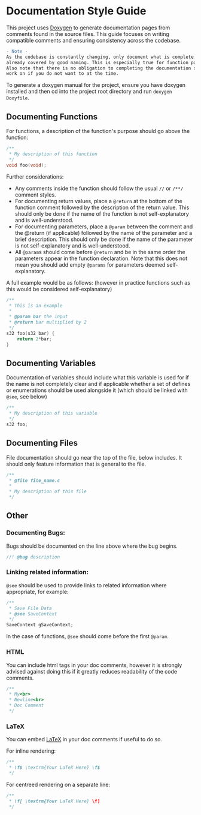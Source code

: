 
# Documentation Style Guide

This project uses [Doxygen](https://www.doxygen.nl/index.html) to generate documentation pages from comments found in the source files. This guide focuses on writing compatible comments and ensuring consistency across the codebase.
```diff
- Note -
As the codebase is constantly changing, only document what is complete, well-understood and not
already covered by good naming. This is especially true for function parameters and return values.
Also note that there is no obligation to completing the documentation steps for functions you
work on if you do not want to at the time.
```
To generate a doxygen manual for the project, ensure you have doxygen installed and then cd into the project root directory and run `doxygen Doxyfile`.

## Documenting Functions
For functions, a description of the function's purpose should go above the function:
```c
/**
 * My description of this function
 */
void foo(void);
```
Further considerations:
- Any comments inside the function should follow the usual `//` or `/**/` comment styles.
- For documenting return values, place a `@return` at the bottom of the function comment followed by the description of the return value. This should only be done if the name of the function is not self-explanatory and is well-understood.
- For documenting parameters, place a `@param` between the comment and the @return (if applicable) followed by the name of the parameter and a brief description. This should only be done if the name of the parameter is not self-explanatory and is well-understood.
- All `@param`s should come before `@return` and be in the same order the parameters appear in the function declaration. Note that this does not mean you should add empty `@params` for parameters deemed self-explanatory.

A full example would be as follows: (however in practice functions such as this would be considered self-explanatory)
```c
/**
 * This is an example
 *
 * @param bar the input
 * @return bar multiplied by 2
 */
s32 foo(s32 bar) {
    return 2*bar;
}
```

## Documenting Variables
Documentation of variables should include what this variable is used for if the name is not completely clear and if applicable whether a set of defines or enumerations should be used alongside it (which should be linked with `@see`, see below)
```c
/**
 * My description of this variable
 */
s32 foo;
```

## Documenting Files
File documentation should go near the top of the file, below includes. It should only feature information that is general to the file.
```c
/**
 * @file file_name.c
 *
 * My description of this file
 */
```

## Other

### Documenting Bugs:
Bugs should be documented on the line above where the bug begins.
```c
//! @bug description
```
### Linking related information:
`@see` should be used to provide links to related information where appropriate, for example:
```c
/**
 * Save File Data
 * @see SaveContext
 */
SaveContext gSaveContext;
```
In the case of functions, `@see` should come before the first `@param`.
### HTML
You can include html tags in your doc comments, however it is strongly advised against doing this if it greatly reduces readability of the code comments.
```c
/**
 * My<br>
 * Newline<br>
 * Doc Comment
 */
```
### LaTeX
You can embed [LaTeX](https://wikipedia.org/wiki/LaTeX) in your doc comments if useful to do so.

For inline rendering:
```c
/**
 * \f$ \textrm{Your LaTeX Here} \f$
 */
```
For centreed rendering on a separate line:
```c
/**
 * \f[ \textrm{Your LaTeX Here} \f]
 */
```
